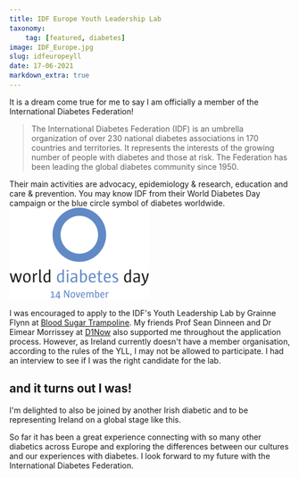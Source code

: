 ```yaml
---
title: IDF Europe Youth Leadership Lab
taxonomy:
    tag: [featured, diabetes]
image: IDF_Europe.jpg
slug: idfeuropeyll
date: 17-06-2021
markdown_extra: true
---
```


It is a dream come true for me to say I am officially a member of the International Diabetes Federation!

> The International Diabetes Federation (IDF) is an umbrella organization of over 230 national diabetes associations in 170 countries and territories. It represents the interests of the growing number of people with diabetes and those at risk. The Federation has been leading the global diabetes community since 1950.

Their main activities are advocacy, epidemiology & research, education and care & prevention. You may know IDF from their World Diabetes Day campaign or the blue circle symbol of diabetes worldwide.
![Blue Circle symbol](wdd_logo.png)

I was encouraged to apply to the IDF's Youth Leadership Lab by Grainne Flynn at [Blood Sugar Trampoline](https://bloodsugartrampoline.com/). My friends Prof Sean Dinneen and Dr Eimear Morrissey at [D1Now](https://d1now.ie) also supported me throughout the application process. However, as Ireland currently doesn't have a member organisation, according to the rules of the YLL, I may not be allowed to participate. I had an interview to see if I was the right candidate for the lab. 
## and it turns out I was!
I'm delighted to also be joined by another Irish diabetic and to be representing Ireland on a global stage like this.

So far it has been a great experience connecting with so many other diabetics across Europe and exploring the differences between our cultures and our experiences with diabetes. I look forward to my future with the International Diabetes Federation.
